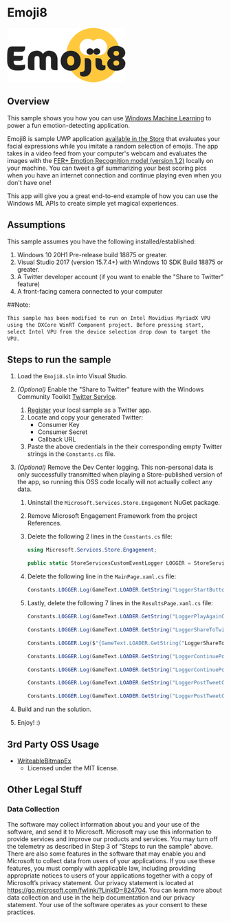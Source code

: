 # Emoji8

![Emoji8 logo](Emoji8/Assets/emoji8Smaller.png)

## Overview

This sample shows you how you can use [Windows Machine Learning](https://aka.ms/winmldocsfromemoji8oss) to power a fun emotion-detecting application.

Emoji8 is sample UWP application [available in the Store](https://aka.ms/getemoji8fromoss) that evaluates your facial expressions while you imitate a random selection of emojis. The app takes in a video feed from your computer's webcam and evaluates the images with the [FER+ Emotion Recognition model (version 1.2)](https://aka.ms/emoji8emotionmodelfromoss) locally on your machine. You can tweet a gif summarizing your best scoring pics when you have an internet connection and continue playing even when you don't have one!

This app will give you a great end-to-end example of how you can use the Windows ML APIs to create simple yet magical experiences.


## Assumptions
   This sample assumes you have the following installed/established:

1. Windows 10 20H1 Pre-release build 18875 or greater.
1. Visual Studio 2017 (version 15.7.4+) with Windows 10 SDK Build 18875 or greater.
1. A Twitter developer account (if you want to enable the "Share to Twitter" feature)
1. A front-facing camera connected to your computer

##Note:

	This sample has been modified to run on Intel Movidius MyriadX VPU using the DXCore WinRT Component project. Before pressing start, select Intel VPU from the device selection drop down to target the VPU.

## Steps to run the sample

1. Load the `Emoji8.sln` into Visual Studio.

1. _(Optional)_ Enable the "Share to Twitter" feature with the Windows Community Toolkit [Twitter Service](https://aka.ms/twitterserviceredirectfromemoji8oss).
    1. [Register](https://apps.twitter.com/) your local sample as a Twitter app.  
    1. Locate and copy your generated Twitter:
        * Consumer Key
        * Consumer Secret
        * Callback URL
    1. Paste the above credentials in the their corresponding empty Twitter strings in the `Constants.cs` file.
1. _(Optional)_ Remove the Dev Center logging. This non-personal data is only successfully transmitted when playing a Store-published version of the app, so running this OSS code locally will not actually collect any data.    
    1. Uninstall the `Microsoft.Services.Store.Engagement` NuGet package.
    1. Remove Microsoft Engagement Framework from the project References.
    1. Delete the following 2 lines in the `Constants.cs` file:

        ```cs
        using Microsoft.Services.Store.Engagement;
        ```

        ```cs
        public static StoreServicesCustomEventLogger LOGGER = StoreServicesCustomEventLogger.GetDefault();
        ```

    1. Delete the following line in the `MainPage.xaml.cs` file:

        ```cs
        Constants.LOGGER.Log(GameText.LOADER.GetString("LoggerStartButtonClicked"));
        ```

    1. Lastly, delete the following 7 lines in the `ResultsPage.xaml.cs` file:

        ```cs
        Constants.LOGGER.Log(GameText.LOADER.GetString("LoggerPlayAgainClicked"));
        ```

        ```cs
        Constants.LOGGER.Log(GameText.LOADER.GetString("LoggerShareToTwitterClicked"));
        ```

        ```cs
        Constants.LOGGER.Log($"{GameText.LOADER.GetString("LoggerShareToTwitterError")} {ex.Message}");
        ```

        ```cs
        Constants.LOGGER.Log(GameText.LOADER.GetString("LoggerContinuePostingYesClicked"));
        ```

        ```cs
        Constants.LOGGER.Log(GameText.LOADER.GetString("LoggerContinuePostingNoClicked"));
        ```

        ```cs
        Constants.LOGGER.Log(GameText.LOADER.GetString("LoggerPostTweetCancelClicked"));
        ```

        ```cs
        Constants.LOGGER.Log(GameText.LOADER.GetString("LoggerPostTweetClicked"));
        ```

1. Build and run the solution.
1. Enjoy! :)

## 3rd Party OSS Usage

* [WriteableBitmapEx](https://github.com/teichgraf/WriteableBitmapEx/)
   * Licensed under the MIT license.

## Other Legal Stuff

### Data Collection 

The software may collect information about you and your use of the software, and send it to Microsoft. Microsoft may use this information to provide services and improve our products and services. You may turn off the telemetry as described in Step 3 of "Steps to run the sample" above. There are also some features in the software that may enable you and Microsoft to collect data from users of your applications. If you use these features, you must comply with applicable law, including providing appropriate notices to users of your applications together with a copy of Microsoft’s privacy statement. Our privacy statement is located at https://go.microsoft.com/fwlink/?LinkID=824704. You can learn more about data collection and use in the help documentation and our privacy statement. Your use of the software operates as your consent to these practices. 
